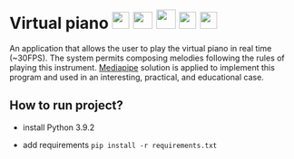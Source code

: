 # Virtual piano <img src="https://user-images.githubusercontent.com/56201394/217067051-32fb8e19-0265-4832-9e62-6069b03cf9e1.png" width="30" height="30"> <img src="https://user-images.githubusercontent.com/56201394/217092778-7d068df7-a142-4868-8727-a6a017661b0e.png"  width="34" height="30"> <img src="https://user-images.githubusercontent.com/56201394/217092103-1123b671-1150-4caf-a46e-57ab548ec07e.png" width="34" height="34"> <img src="https://user-images.githubusercontent.com/56201394/217092674-4dc64f95-f589-4db7-aad6-3d438ca60d42.png"  width="30" height="30"> <img src="https://user-images.githubusercontent.com/56201394/217092237-eb0a896a-ec4a-478c-9329-55f61b5fe3b0.png" width="30" height="30">

An application that allows the user to play the virtual piano in real time (~30FPS). The system permits composing melodies following the rules of playing this instrument. [Mediapipe](https://mediapipe.dev/) solution is applied to implement this program and used in an interesting, practical, and educational case.

## How to run project?
* install Python 3.9.2

* add requirements `pip install -r requirements.txt`




